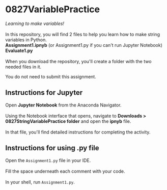 # 0827VariablePractice
<i>Learning to make variables!</i>
<br><br>
In this repository, you will find 2 files to help you learn how to make string variables in Python.
  <br><b>Assignment1.ipnyb</b> (or Assignment1.py if you can't run Jupyter Notebook)
  <br><b>Evaluate1.py</b>
<br><br>
When you download the repository, you'll create a folder with the two needed files in it.

You do not need to submit this assignment.

## Instructions for Jupyter
Open <b>Jupyter Notebook</b> from the Anaconda Navigator.
<br>
<br>Using the Notebook interface that opens, navigate to <b>Downloads > 0827StringVariablePractice folder</b> and open the <b>ipnyb</b> file.
<br>
<br>In that file, you'll find detailed instructions for completing the activity.

## Instructions for using .py file
Open the <code>Assignment1.py</code> file in your IDE.
<br>
<br>Fill the space underneath each comment with your code.
<br>
<br>In your shell, run <code>Assignment1.py</code>.
<br><br>

